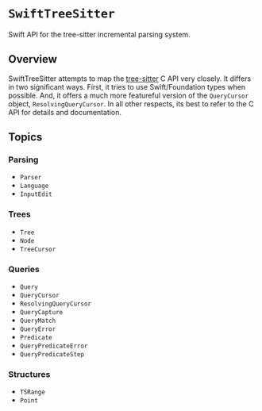 # ``SwiftTreeSitter``

Swift API for the tree-sitter incremental parsing system.

## Overview

SwiftTreeSitter attempts to map the [tree-sitter](https://tree-sitter.github.io/) C API very closely. It differs in two significant ways. First, it tries to use Swift/Foundation types when possible. And, it offers a much more featureful version of the ``QueryCursor`` object, ``ResolvingQueryCursor``. In all other respects, its best to refer to the C API for details and documentation.

## Topics

### Parsing

- ``Parser``
- ``Language``
- ``InputEdit``

### Trees

- ``Tree``
- ``Node``
- ``TreeCursor``

### Queries

- ``Query``
- ``QueryCursor``
- ``ResolvingQueryCursor``
- ``QueryCapture``
- ``QueryMatch``
- ``QueryError``
- ``Predicate``
- ``QueryPredicateError``
- ``QueryPredicateStep``

### Structures

- ``TSRange``
- ``Point``
